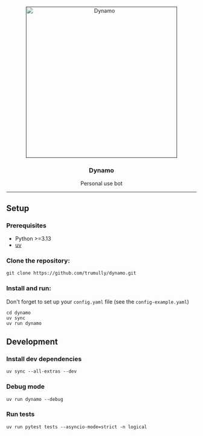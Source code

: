 <p align="center">
<a href="" rel="noopener"><img src="assets/images/dynamo.png" alt="Dynamo" height="400"></a>
</p>
<h3 align="center">Dynamo</h3>

<div align="center"></div>

<p align="center">Personal use bot
    <br>
</p>

---

## Setup <a name="setup"></a>

### Prerequisites

- Python >=3.13
- [uv](https://docs.astral.sh/uv/getting-started/installation/)

### Clone the repository:

```shell
git clone https://github.com/trumully/dynamo.git
```

### Install and run:

Don't forget to set up your `config.yaml` file (see the `config-example.yaml`)

```shell
cd dynamo
uv sync
uv run dynamo
```

## Development <a name="development"></a>

### Install dev dependencies

```shell
uv sync --all-extras --dev
```

### Debug mode

```shell
uv run dynamo --debug
```

### Run tests

```shell
uv run pytest tests --asyncio-mode=strict -n logical
```
